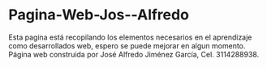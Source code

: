 # Pagina-Web-Jos--Alfredo
Esta pagina está recopilando los elementos necesarios en el aprendizaje como desarrollados web, espero se puede mejorar en algun momento.
Página web construida por José Alfredo Jiménez García, Cel. 3114288938.
